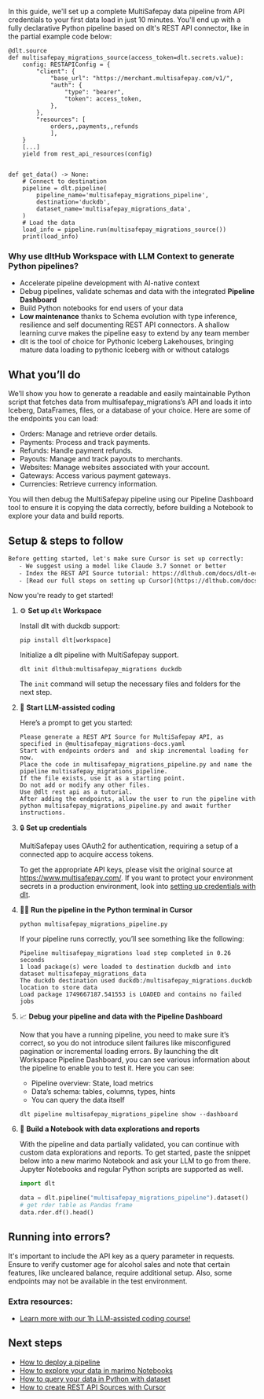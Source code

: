 In this guide, we'll set up a complete MultiSafepay data pipeline from API credentials to your first data load in just 10 minutes. You'll end up with a fully declarative Python pipeline based on dlt's REST API connector, like in the partial example code below:

```python-outcome
@dlt.source
def multisafepay_migrations_source(access_token=dlt.secrets.value):
    config: RESTAPIConfig = {
        "client": {
            "base_url": "https://merchant.multisafepay.com/v1/",
            "auth": {
                "type": "bearer",
                "token": access_token,
            },
        },
        "resources": [
            orders,,payments,,refunds
            ],
    }
    [...]
    yield from rest_api_resources(config)


def get_data() -> None:
    # Connect to destination
    pipeline = dlt.pipeline(
        pipeline_name='multisafepay_migrations_pipeline',
        destination='duckdb',
        dataset_name='multisafepay_migrations_data', 
    )
    # Load the data
    load_info = pipeline.run(multisafepay_migrations_source())
    print(load_info) 
```

### Why use dltHub Workspace with LLM Context to generate Python pipelines?

- Accelerate pipeline development with AI-native context
- Debug pipelines, validate schemas and data with the integrated **Pipeline Dashboard**
- Build Python notebooks for end users of your data
- **Low maintenance** thanks to Schema evolution with type inference, resilience and self documenting REST API connectors. A shallow learning curve makes the pipeline easy to extend by any team member
- dlt is the tool of choice for Pythonic Iceberg Lakehouses, bringing mature data loading to pythonic Iceberg with or without catalogs

## What you’ll do

We’ll show you how to generate a readable and easily maintainable Python script that fetches data from multisafepay_migrations’s API and loads it into Iceberg, DataFrames, files, or a database of your choice. Here are some of the endpoints you can load:

- Orders: Manage and retrieve order details.
- Payments: Process and track payments.
- Refunds: Handle payment refunds.
- Payouts: Manage and track payouts to merchants.
- Websites: Manage websites associated with your account.
- Gateways: Access various payment gateways.
- Currencies: Retrieve currency information.

You will then debug the MultiSafepay pipeline using our Pipeline Dashboard tool to ensure it is copying the data correctly, before building a Notebook to explore your data and build reports.

## Setup & steps to follow

```default
Before getting started, let's make sure Cursor is set up correctly:
   - We suggest using a model like Claude 3.7 Sonnet or better
   - Index the REST API Source tutorial: https://dlthub.com/docs/dlt-ecosystem/verified-sources/rest_api/ and add it to context as **@dlt rest api**
   - [Read our full steps on setting up Cursor](https://dlthub.com/docs/dlt-ecosystem/llm-tooling/cursor-restapi#23-configuring-cursor-with-documentation)
```

Now you're ready to get started!

1. ⚙️ **Set up `dlt` Workspace**
    
    Install dlt with duckdb support:
    ```shell
    pip install dlt[workspace]
    ```

    Initialize a dlt pipeline with MultiSafepay support.
    ```shell
    dlt init dlthub:multisafepay_migrations duckdb
    ```

    The `init` command will setup the necessary files and folders for the next step.
    
2. 🤠 **Start LLM-assisted coding**
    
    Here’s a prompt to get you started:
    
    ```prompt
    Please generate a REST API Source for MultiSafepay API, as specified in @multisafepay_migrations-docs.yaml 
    Start with endpoints orders and  and skip incremental loading for now. 
    Place the code in multisafepay_migrations_pipeline.py and name the pipeline multisafepay_migrations_pipeline. 
    If the file exists, use it as a starting point. 
    Do not add or modify any other files. 
    Use @dlt rest api as a tutorial. 
    After adding the endpoints, allow the user to run the pipeline with python multisafepay_migrations_pipeline.py and await further instructions.
    ```

    
3. 🔒 **Set up credentials** 
    
    MultiSafepay uses OAuth2 for authentication, requiring a setup of a connected app to acquire access tokens.
    
    To get the appropriate API keys, please visit the original source at https://www.multisafepay.com/.
    If you want to protect your environment secrets in a production environment, look into [setting up credentials with dlt](https://dlthub.com/docs/walkthroughs/add_credentials).
    
4. 🏃‍♀️ **Run the pipeline in the Python terminal in Cursor**
    
    ```shell
    python multisafepay_migrations_pipeline.py
    ```
    
    If your pipeline runs correctly, you’ll see something like the following:
    
    ```shell
    Pipeline multisafepay_migrations load step completed in 0.26 seconds
    1 load package(s) were loaded to destination duckdb and into dataset multisafepay_migrations_data
    The duckdb destination used duckdb:/multisafepay_migrations.duckdb location to store data
    Load package 1749667187.541553 is LOADED and contains no failed jobs
    ```
    
5. 📈 **Debug your pipeline and data with the Pipeline Dashboard**

    Now that you have a running pipeline, you need to make sure it’s correct, so you do not introduce silent failures like misconfigured pagination or incremental loading errors. By launching the dlt Workspace Pipeline Dashboard, you can see various information about the pipeline to enable you to test it. Here you can see:
    - Pipeline overview: State, load metrics
    - Data’s schema: tables, columns, types, hints
    - You can query the data itself
    
    ```shell
    dlt pipeline multisafepay_migrations_pipeline show --dashboard
    ```
    
6. 🐍 **Build a Notebook with data explorations and reports**

    With the pipeline and data partially validated, you can continue with custom data explorations and reports. To get started, paste the snippet below into a new marimo Notebook and ask your LLM to go from there. Jupyter Notebooks and regular Python scripts are supported as well.

    
    ```python
    import dlt

   data = dlt.pipeline("multisafepay_migrations_pipeline").dataset()
   # get rder table as Pandas frame
   data.rder.df().head()
    ```

## Running into errors?

It's important to include the API key as a query parameter in requests. Ensure to verify customer age for alcohol sales and note that certain features, like uncleared balance, require additional setup. Also, some endpoints may not be available in the test environment.

### Extra resources:

- [Learn more with our 1h LLM-assisted coding course!](https://www.youtube.com/watch?v=GGid70rnJuM)

## Next steps

- [How to deploy a pipeline](https://dlthub.com/docs/walkthroughs/deploy-a-pipeline)
- [How to explore your data in marimo Notebooks](https://dlthub.com/docs/general-usage/dataset-access/marimo)
- [How to query your data in Python with dataset](https://dlthub.com/docs/general-usage/dataset-access/dataset)
- [How to create REST API Sources with Cursor](https://dlthub.com/docs/dlt-ecosystem/llm-tooling/cursor-restapi)